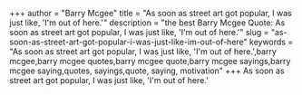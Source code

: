 +++
author = "Barry Mcgee"
title = "As soon as street art got popular, I was just like, 'I'm out of here.'"
description = "the best Barry Mcgee Quote: As soon as street art got popular, I was just like, 'I'm out of here.'"
slug = "as-soon-as-street-art-got-popular-i-was-just-like-im-out-of-here"
keywords = "As soon as street art got popular, I was just like, 'I'm out of here.',barry mcgee,barry mcgee quotes,barry mcgee quote,barry mcgee sayings,barry mcgee saying,quotes, sayings,quote, saying, motivation"
+++
As soon as street art got popular, I was just like, 'I'm out of here.'
